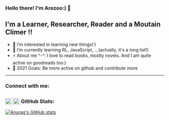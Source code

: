 ### Hello there! I'm Arezoo:) 👋

## I'm a Learner, Researcher, Reader and a Moutain Climer !!

- 👀 I’m interested in learning new things!:)
- 🌱 I’m currently learning RL, JavaScript, ...(actually, it's a long list!)
- ⚡ About me ^-^: I love to read books, mostly novels. And I am quite active on goodreads too:)
- 🥅 2021 Goals: Be more active on github and contribute more
---

### Connect with me:

[<img align="left" alt="codeSTACKr | YouTube" width="22px" src="https://cdn.jsdelivr.net/npm/simple-icons@v3/icons/youtube.svg" />][youtube]
[<img align="left" alt="codeSTACKr | LinkedIn" width="22px" src="https://cdn.jsdelivr.net/npm/simple-icons@v3/icons/linkedin.svg" />][linkedin]
---
### GitHub Stats:
[![Anurag's GitHub stats](https://github-readme-stats.vercel.app/api?username=arezooaalipanah)](https://github.com/anuraghazra/github-readme-stats)


[youtube]: https://www.youtube.com/channel/UCHZdk-1ndTRgy558uhDWJsQ
[linkedin]: https://www.linkedin.com/in/arezoo-alipanah

